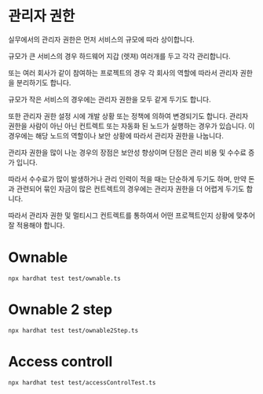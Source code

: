 # 관리자 권한

실무에서의 관리자 권한은 먼저 서비스의 규모에 따라 상이합니다.

규모가 큰 서비스의 경우 하드웨어 지갑 (렛져) 여러개를 두고 각각 관리합니다.

또는 여러 회사가 같이 참여하는 프로젝트의 경우 각 회사의 역할에 따라서 관리자 권한을 분리하기도 합니다.

규모가 작은 서비스의 경우에는 관리자 권한을 모두 같게 두기도 합니다.

또한 관리자 권한 설정 시에 개발 상황 또는 정책에 의하여 변경되기도 합니다.
관리자 권한을 사람이 아닌 아닌 컨트렉트 또는 자동화 된 노드가 실행하는 경우가 있습니다.
이 경우에는 해당 노드의 역할이나 보안 상황에 따라서 관리자 권한을 나눕니다.

관리자 권한을 많이 나눈 경우의 장점은 보안성 향상이며
단점은 관리 비용 및 수수료 증가 입니다.

따라서 수수료가 많이 발생하거나 관리 인력이 적을 때는 단순하게 두기도 하며,
만약 돈과 관련되어 묶인 자금이 많은 컨트렉트의 경우에는 관리자 권한을 더 어렵게 두기도 합니다.

따라서 관리자 권한 및 멀티시그 컨트렉트를 통하여서 어떤 프로젝트인지 상황에 맞추어 잘 적용해야 합니다.

# Ownable

```
npx hardhat test test/ownable.ts
```

# Ownable 2 step

```
npx hardhat test test/ownable2Step.ts 
```

# Access controll

```
npx hardhat test test/accessControlTest.ts
```
